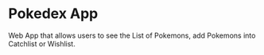 # Pokedex App 
Web App that allows users to see the List of Pokemons, add Pokemons into Catchlist or Wishlist.

